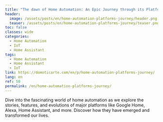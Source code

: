 ```yaml
---
title: "The dawn of Home Automation: An Epic Journey through its Platforms"
header:
  image: /assets/posts/en/home-automation-platforms-journey/header.png
  teaser: /assets/posts/en/home-automation-platforms-journey/teaser.png
toc: false
classes: wide
categories:
  - Home Automation
  - IoT
  - Home Assistant
tags:
  - Home Automation
  - Home Assistant
  - IoT
link: https://domoticarte.com/en/p/home-automation-platforms-journey/
lang: en
ref: 50
permalink: /en/home-automation-platforms-journey/
---
```


Dive into the fascinating world of home automation as we explore the stories, features, and evolutions of major platforms like Google Home, Alexa, Home Assistant, and more. Discover how they have emerged and transformed our lives.
